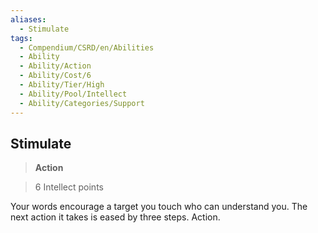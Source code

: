 ```yaml
---
aliases:
  - Stimulate
tags:
  - Compendium/CSRD/en/Abilities
  - Ability
  - Ability/Action
  - Ability/Cost/6
  - Ability/Tier/High
  - Ability/Pool/Intellect
  - Ability/Categories/Support
---
```

  
    
## Stimulate    
>**Action**    
>6 Intellect points  
    
Your words encourage a target you touch who can understand you. The next action it takes is eased by three steps. Action.